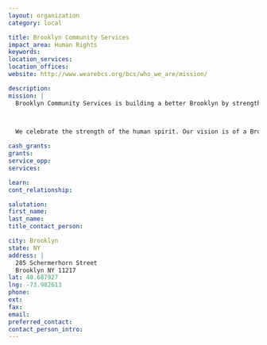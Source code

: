 ```yaml
---
layout: organization
category: local

title: Brooklyn Community Services
impact_area: Human Rights
keywords: 
location_services: 
location_offices: 
website: http://www.wearebcs.org/bcs/who_we_are/mission/

description: 
mission: |
  Brooklyn Community Services is building a better Brooklyn by strengthening families, helping children and youth reach their full potential, and supporting adults in leading productive, fulfilling lives.

  

  We celebrate the strength of the human spirit. Our vision is of a Brooklyn where everyone has the opportunity to learn, grow, and contribute to our community.

cash_grants: 
grants: 
service_opp: 
services: 

learn: 
cont_relationship: 

salutation: 
first_name: 
last_name: 
title_contact_person: 

city: Brooklyn
state: NY
address: |
  285 Schermerhorn Street    
  Brooklyn NY 11217
lat: 40.687927
lng: -73.982613
phone: 
ext: 
fax: 
email: 
preferred_contact: 
contact_person_intro: 
---
```

